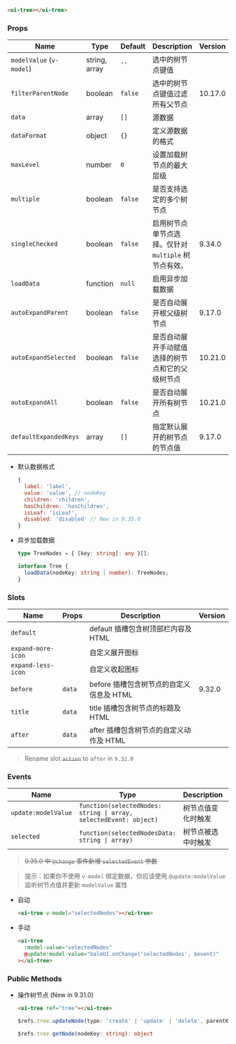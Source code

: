 ```html
<ui-tree></ui-tree>
```

### Props

| Name                     | Type          | Default | Description                                          | Version |
| ------------------------ | ------------- | ------- | ---------------------------------------------------- | ------- |
| `modelValue` (`v-model`) | string, array | `''`    | 选中的树节点键值                                     |         |
| `filterParentNode`       | boolean       | `false` | 选中的树节点键值过滤所有父节点                       | 10.17.0 |
| `data`                   | array         | `[]`    | 源数据                                               |         |
| `dataFormat`             | object        | `{}`    | 定义源数据的格式                                     |         |
| `maxLevel`               | number        | `0`     | 设置加载树节点的最大层级                             |         |
| `multiple`               | boolean       | `false` | 是否支持选定的多个树节点                             |         |
| `singleChecked`          | boolean       | `false` | 启用树节点单节点选择。仅针对 `multiple` 树节点有效。 | 9.34.0  |
| `loadData`               | function      | `null`  | 启用异步加载数据                                     |         |
| `autoExpandParent`       | boolean       | `false` | 是否自动展开根父级树节点                             | 9.17.0  |
| `autoExpandSelected`     | boolean       | `false` | 是否自动展开手动赋值选择的树节点和它的父级树节点     | 10.21.0 |
| `autoExpandAll`          | boolean       | `false` | 是否自动展开所有树节点                               | 10.21.0 |
| `defaultExpandedKeys`    | array         | `[]`    | 指定默认展开的树节点的节点值                         | 9.17.0  |

- 默认数据格式

  ```js
  {
    label: 'label',
    value: 'value', // nodeKey
    children: 'children',
    hasChildren: 'hasChildren',
    isLeaf: 'isLeaf',
    disabled: 'disabled' // New in 9.35.0
  }
  ```

- 异步加载数据

  ```ts
  type TreeNodes = { [key: string]: any }[];

  interface Tree {
    loadData(nodeKey: string | number): TreeNodes;
  }
  ```

### Slots

| Name               | Props  | Description                              | Version |
| ------------------ | ------ | ---------------------------------------- | ------- |
| `default`          |        | default 插槽包含树顶部栏内容及 HTML      |         |
| `expand-more-icon` |        | 自定义展开图标                           |         |
| `expand-less-icon` |        | 自定义收起图标                           |         |
| `before`           | `data` | before 插槽包含树节点的自定义信息及 HTML | 9.32.0  |
| `title`            | `data` | title 插槽包含树节点的标题及 HTML        |         |
| `after`            | `data` | after 插槽包含树节点的自定义动作及 HTML  |         |

> Rename slot <del>`action`</del> to `after` in `9.32.0`

### Events

| Name                | Type                                                              | Description        | Version |
| ------------------- | ----------------------------------------------------------------- | ------------------ | ------- |
| `update:modelValue` | `function(selectedNodes: string \| array, selectedEvent: object)` | 树节点值变化时触发 |         |
| `selected`          | `function(selectedNodesData: string \| array)`                    | 树节点被选中时触发 | 9.34.0  |

> <del>9.35.0 中 `@change` 事件新增 `selectedEvent` 参数</del>

> 提示：如果你不使用 `v-model` 绑定数据，你应该使用 `@update:modelValue` 监听树节点值并更新 `modelValue` 属性

- 自动

  ```html
  <ui-tree v-model="selectedNodes"></ui-tree>
  ```

- 手动

  ```html
  <ui-tree
    :model-value="selectedNodes"
    @update:model-value="balmUI.onChange('selectedNodes', $event)"
  ></ui-tree>
  ```

### Public Methods

- 操作树节点 (New in 9.31.0)

  ```html
  <ui-tree ref="tree"></ui-tree>
  ```

  ```ts
  $refs.tree.updateNode(type: 'create' | 'update' | 'delete', parentKey: string | number, nodeData: object)

  $refs.tree.getNode(nodeKey: string): object
  ```
